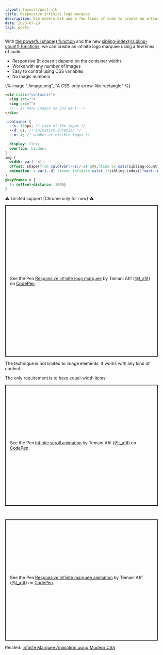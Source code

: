 ```yaml
---
layout: layouts/post.njk
title: Responsive infinite logo marquee
description: Use modern CSS and a few lines of code to create an infinite scroll animation 
date: 2025-07-29
tags: posts
---
```


With [the powerful shape() function](https://css-tricks.com/better-css-shapes-using-shape-part-1-lines-and-arcs/) and the new [sibling-index()/sibling-count() functions](/element-index/), we can create an infinite logo marquee using a few lines of code. 

* Responsive (It doesn't depend on the container width) 
* Works with any number of images
* Easy to control using CSS variables
* No magic numbers


{% image "./image.png", "A CSS-only arrow-like rectangle" %}

```html
<div class="container">
  <img src="">
  <img src="">
  <!-- as many images as you want -->
</div>
```

```css
.container {
  --s: 150px; /* size of the logos */
  --d: 8s; /* animation duration */
  --n: 4; /* number of visible logos */
  
  display: flex;
  overflow: hidden;
}
img {
  width: var(--s);
  offset: shape(from calc(var(--s)/-2) 50%,hline by calc(sibling-count()*max(100%/var(--n),var(--s))));
  animation: x var(--d) linear infinite calc(-1*sibling-index()*var(--d)/sibling-count());
}
@keyframes x { 
  to {offset-distance: 100%}
}
```

⚠️ Limited support (Chrome only for now) ⚠️

<p class="codepen" data-height="500" data-default-tab="result" data-slug-hash="QwjGqEJ" data-pen-title="Responsive infinite logo marquee" data-preview="true" data-user="t_afif" style="height: 500px; box-sizing: border-box; display: flex; align-items: center; justify-content: center; border: 2px solid; margin: 1em 0; padding: 1em;">
  <span>See the Pen <a href="https://codepen.io/t_afif/pen/QwjGqEJ">
  Responsive infinite logo marquee</a> by Temani Afif (<a href="https://codepen.io/t_afif">@t_afif</a>)
  on <a href="https://codepen.io">CodePen</a>.</span>
</p>

The technique is not limited to image elements. It works with any kind of content. 

The only requirement is to have equal-width items:

<p class="codepen" data-height="400" data-default-tab="result" data-slug-hash="vENyead" data-pen-title="Infinite scroll animation" data-preview="true" data-user="t_afif" style="height: 400px; box-sizing: border-box; display: flex; align-items: center; justify-content: center; border: 2px solid; margin: 1em 0; padding: 1em;">
  <span>See the Pen <a href="https://codepen.io/t_afif/pen/vENyead">
  Infinite scroll animation</a> by Temani Afif (<a href="https://codepen.io/t_afif">@t_afif</a>)
  on <a href="https://codepen.io">CodePen</a>.</span>
</p>

<br>

<p class="codepen" data-height="400" data-default-tab="result" data-slug-hash="vENyewr" data-pen-title="Responsive Infinite marquee animation" data-preview="true" data-user="t_afif" style="height: 400px; box-sizing: border-box; display: flex; align-items: center; justify-content: center; border: 2px solid; margin: 1em 0; padding: 1em;">
  <span>See the Pen <a href="https://codepen.io/t_afif/pen/vENyewr">
  Responsive Infinite marquee animation</a> by Temani Afif (<a href="https://codepen.io/t_afif">@t_afif</a>)
  on <a href="https://codepen.io">CodePen</a>.</span>
</p>
<script async src="https://public.codepenassets.com/embed/index.js"></script>

Related: [Infinite Marquee Animation using Modern CSS](https://frontendmasters.com/blog/infinite-marquee-animation-using-modern-css/)